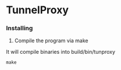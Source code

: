 # TunnelProxy
### Installing
1) Compile the program via make

It will compile binaries into build/bin/tunproxy
```
make
```
